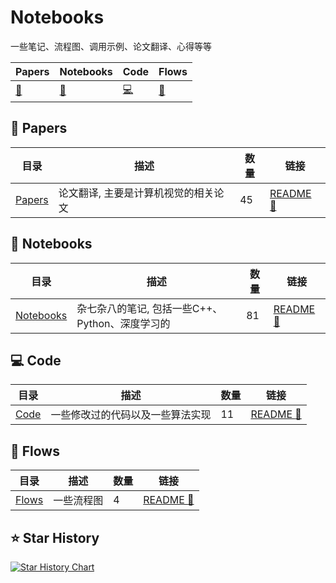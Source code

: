 # Notebooks

一些笔记、流程图、调用示例、论文翻译、心得等等

| Papers | Notebooks | Code | Flows |
| --- | --- | --- | --- |
| [:book:](#book-Papers) | [:notebook:](#notebook-Notebooks) | [:computer:](#computer-Code) | [:traffic_light:](#traffic_light-Flows) | 

## :book: Papers

| 目录 | 描述 | 数量 | 链接 |
| --- | --- | --- | --- |
| [Papers](Papers) | 论文翻译, 主要是计算机视觉的相关论文 | 45 | [README :link:](<./Papers/README.md>) |
## :notebook: Notebooks

| 目录 | 描述 | 数量 | 链接 |
| --- | --- | --- | --- |
| [Notebooks](Notebooks) | 杂七杂八的笔记, 包括一些C++、Python、深度学习的 | 81 | [README :link:](<./Notebooks/README.md>) |
## :computer: Code

| 目录 | 描述 | 数量 | 链接 |
| --- | --- | --- | --- |
| [Code](Code) | 一些修改过的代码以及一些算法实现 | 11 | [README :link:](<./Code/README.md>) |
## :traffic_light: Flows

| 目录 | 描述 | 数量 | 链接 |
| --- | --- | --- | --- |
| [Flows](Flows) | 一些流程图 | 4 | [README :link:](<./Flows/README.md>) |


## :star: Star History

[![Star History Chart](https://api.star-history.com/svg?repos=QWERDF007/Notebooks&type=Date)](https://star-history.com/#QWERDF007/Notebooks&Date)

